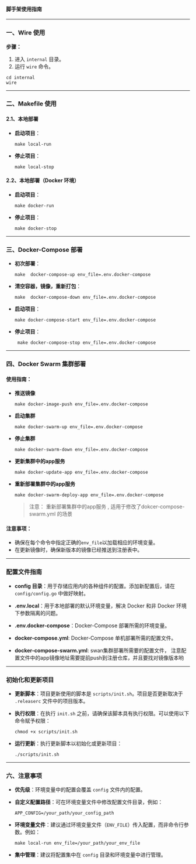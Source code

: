 #### 脚手架使用指南

---

### 一、Wire 使用

**步骤：**

1. 进入 `internal` 目录。
2. 运行 `wire` 命令。

```shell
cd internal
wire
```

---

### 二、Makefile 使用

#### 2.1、本地部署

- **启动项目**：

  ```shell
  make local-run
  ```

- **停止项目**：

  ```shell
  make local-stop
  ```

#### 2.2、本地部署（Docker 环境）

- **启动项目**：

  ```shell
  make docker-run
  ```

- **停止项目**：

  ```shell
  make docker-stop
  ```

---

### 三、Docker-Compose 部署

- **初次部署**：

  ```shell
  make  docker-compose-up env_file=.env.docker-compose 
  ```

- **清空容器，镜像，重新打包**：

  ```shell
  make  docker-compose-down env_file=.env.docker-compose  
  ```

- **启动项目**：

  ```shell
  make docker-compose-start env_file=.env.docker-compose  
  ```

- **停止项目**：

  ```shell
   make docker-compose-stop env_file=.env.docker-compose  
  ```

---

### 四、Docker Swarm 集群部署

#### 使用指南：

- **推送镜像**

  ```shell
  make docker-image-push env_file=.env.docker-compose
  ```

- **启动集群**
  ```shell
  make docker-swarm-up env_file=.env.docker-compose
  ```

- **停止集群**
  ```shell
  make docker-swarm-down env_file=.env.docker-compose
  ```

- **更新集群中的app服务**
  ```shell
  make docker-update-app env_file=.env.docker-compose
  ```
- **重新部署集群中的app服务**
  ```shell
  make docker-swarm-deploy-app env_file=.env.docker-compose

  ```
  > 注意：
  > 重新部署集群中的app服务 , 适用于修改了dokcer-compose-swarm.yml 的场景

#### 注意事项：

- 确保在每个命令中指定正确的`env_file`以加载相应的环境变量。
- 在更新镜像时，确保新版本的镜像已经推送到注册表中。

---

### 配置文件指南

- **config 目录**：用于存储应用内的各种组件的配置。添加新配置后，请在 `config/config.go` 中做好映射。

- **.env.local**：用于本地部署的默认环境变量，解决 Docker 和非 Docker 环境下参数隔离的问题。

- **.env.docker-compose**：Docker-Compose 部署所需的环境变量。

- **docker-compose.yml**: Docker-Compose 单机部署所需的配置文件。

- **docker-compose-swarm.yml**: swan集群部署所需要的配置文件， 注意配置文件中的app镜像地址需要提前push到注册仓库，并且要找对镜像版本哟

---

### 初始化和更新项目

- **更新脚本**：项目更新使用的脚本是 `scripts/init.sh`。项目是否更新取决于 `.releaserc` 文件中的项目版本。

- **执行权限**：在执行 `init.sh` 之前，请确保该脚本具有执行权限。可以使用以下命令赋予权限：

  ```shell
  chmod +x scripts/init.sh
  ```

- **运行更新**：执行更新脚本以初始化或更新项目：

  ```shell
  ./scripts/init.sh
  ```

---

### 六、注意事项

- **优先级**：环境变量中的配置会覆盖 `config` 文件内的配置。

- **自定义配置路径**：可在环境变量文件中修改配置文件目录，例如：

  ```shell
  APP_CONFIG=/your_path/your_config_path
  ```

- **环境变量文件**：建议通过环境变量文件（`ENV_FILE`）传入配置，而非命令行参数。例如：

  ```shell
  make local-run env_file=/your_path/your_env_file
  ```

- **集中管理**：建议将配置集中在 `config` 目录和环境变量中进行管理。